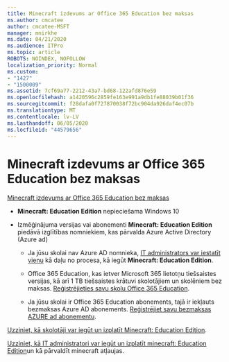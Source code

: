 ```yaml
---
title: Minecraft izdevums ar Office 365 Education bez maksas
ms.author: cmcatee
author: cmcatee-MSFT
manager: mnirkhe
ms.date: 04/21/2020
ms.audience: ITPro
ms.topic: article
ROBOTS: NOINDEX, NOFOLLOW
localization_priority: Normal
ms.custom:
- "1427"
- "1500009"
ms.assetid: 7cf69a77-2212-43a7-bd68-122afd876e59
ms.openlocfilehash: a1420596c2859fe163e991a9db1fe88039b01f36
ms.sourcegitcommit: f28dafa0f727870038f72bc904da926daf4ec07b
ms.translationtype: MT
ms.contentlocale: lv-LV
ms.lasthandoff: 06/05/2020
ms.locfileid: "44579656"
---
```

# <a name="minecraft-edition-with-office-365-education-for-free"></a>Minecraft izdevums ar Office 365 Education bez maksas

[Minecraft izdevums ar Office 365 Education bez maksas](https://docs.microsoft.com/education/windows/get-minecraft-for-education)
  
- **Minecraft: Education Edition** nepieciešama Windows 10

- Izmēģinājuma versijas vai abonementi **Minecraft: Education Edition** piedāvā izglītības nomniekiem, kas pārvalda Azure Active Directory (Azure ad)

  - Ja jūsu skolai nav Azure AD nomnieka, [IT administrators var iestatīt vienu](https://docs.microsoft.com/education/windows/school-get-minecraft) kā daļu no procesa, kā iegūt **Minecraft: Education Edition**.

  - Office 365 Education, kas ietver Microsoft 365 lietotņu tiešsaistes versijas, kā arī 1 TB tiešsaistes krātuvi skolotājiem un skolēniem bez maksas. [Reģistrējieties savu skolu Office 365 Education](https://products.office.com/academic/office-365-education-plan).

  - Ja jūsu skolai ir Office 365 Education abonements, tajā ir iekļauts bezmaksas Azure AD abonements. [Reģistrējiet savu bezmaksas AZURE ad abonementu](https://msdn.microsoft.com/library/windows/hardware/mt703369%28v=vs.85%29.aspx).

[Uzziniet, kā skolotāji var iegūt un izplatīt Minecraft: Education Edition](https://docs.microsoft.com/education/windows/teacher-get-minecraft).
  
[Uzziniet, kā IT administratori var iegūt un izplatīt minecraft: Education Edition](https://docs.microsoft.com/education/windows/school-get-minecraft)un kā pārvaldīt minecraft atļaujas.